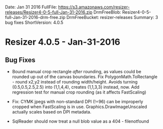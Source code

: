 Date: Jan 31 2016
FullFile: https://s3.amazonaws.com/resizer-releases/Resizer4-0-5-full-Jan-31-2016.zip
DrmFreeBlob: Resizer4-0-5-full-Jan-31-2016-drm-free.zip
DrmFreeBucket: resizer-releases
Summary: 3 bug fixes
ShortVersion: 4.0.5

# Resizer 4.0.5 - Jan-31-2016

## Bug Fixes

* Bound manual crop rectangle *after* rounding, as values could be rounded up out of the canvas boundaries.  Fix PolygonMath.ToRectangle - round x2,y2 instead of rounding width/height. Avoids turning (0.5,0.5,2.5,2.5) into (1,1,4,4), creates (1,1,3,3) instead, now. Add regression test for manual crop rounding (as it affects FastScaling)

* Fix: CYMK jpegs with non-standard DPI (!=96) can be improperly cropped when FastScaling is in use. Graphics.DrawImageUnscaled actually scales based on DPI metadata.

* SqlReader should now treat a null blob value as a 404 - filenotfound


